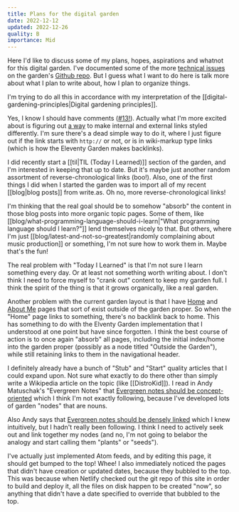 ```yaml
---
title: Plans for the digital garden
date: 2022-12-12
updated: 2022-12-26
quality: B
importance: Mid
---
```

Here I'd like to discuss some of my plans, hopes, aspirations and whatnot for this digital garden. I've documented some of the more [technical issues](https://github.com/audiodude/garden.travisbriggs.com/issues) on the garden's [Github repo](https://github.com/audiodude/garden.travisbriggs.com). But I guess what I want to do here is talk more about what I plan to write about, how I plan to organize things.

I'm trying to do all this in accordance with my interpretation of the [[digital-gardening-principles|Digital gardening principles]].

Yes, I know I should have comments ([#13!](https://github.com/audiodude/garden.travisbriggs.com/issues/13)). Actually what I'm more excited about is figuring out [a way](https://github.com/audiodude/garden.travisbriggs.com/issues/3) to make internal and external links styled differently. I'm sure there's a dead simple way to do it, where I just figure out if the link starts with `http://` or not, or is in wiki-markup type links (which is how the Eleventy Garden makes backlinks).

I did recently start a [[til|TIL (Today I Learned)]] section of the garden, and I'm interested in keeping that up to date. But it's maybe just another random assortment of reverse-chronological links (boo!). Also, one of the first things I did when I started the garden was to import all of my recent [[blog|blog posts]] from write.as. Oh no, more reverse-chronological links!

I'm thinking that the real goal should be to somehow "absorb" the content in those blog posts into more organic topic pages. Some of them, like [[blog/what-programming-language-should-i-learn|"What programming language should I learn?"]] lend themselves nicely to that. But others, where I'm just [[blog/latest-and-not-so-greatest|randomly complaining about music production]] or something, I'm not sure how to work them in. Maybe that's the fun!

The real problem with "Today I Learned" is that I'm not sure I learn something every day. Or at least not something worth writing about. I don't think I need to force myself to "crank out" content to keep my garden full. I think the spirit of the thing is that it grows organically, like a real garden.

Another problem with the current garden layout is that I have [Home](/) and [About Me](/about) pages that sort of exist outside of the garden proper. So when the "Home" page links to something, there's no backlink back to home. This has something to do with the Elventy Garden implementation that I understood at one point but have since forgotten. I think the best course of action is to once again "absorb" all pages, including the initial index/home into the garden proper (possibly as a node titled "Outside the Garden"), while still retaining links to them in the navigational header.

I definitely already have a bunch of "Stub" and "Start" quality articles that I could expand upon. Not sure what exactly to do there other than simply write a Wikipedia article on the topic (like [[DistroKid]]). I read in Andy Matuschak's "Evergreen Notes" that [Evergreen notes should be concept-oriented](https://notes.andymatuschak.org/About_these_notes?stackedNotes=z4SDCZQeRo4xFEQ8H4qrSqd68ucpgE6LU155C&stackedNotes=z6bci25mVUBNFdVWSrQNKr6u7AZ1jFzfTVbMF) which I think I'm not exactly following, because I've developed lots of garden "nodes" that are nouns.

Also Andy says that [Evergreen notes should be densely linked](https://notes.andymatuschak.org/About_these_notes?stackedNotes=z4SDCZQeRo4xFEQ8H4qrSqd68ucpgE6LU155C&stackedNotes=z6bci25mVUBNFdVWSrQNKr6u7AZ1jFzfTVbMF&stackedNotes=z2HUE4ABbQjUNjrNemvkTCsLa1LPDRuwh1tXC) which I knew intuitively, but I hadn't really been following. I think I need to actively seek out and link together my nodes (and no, I'm not going to belabor the analogy and start calling them "plants" or "seeds").

I've actually just implemented Atom feeds, and by editing this page, it should get bumped to the top! Whee! I also immediately noticed the pages that didn't have creation or updated dates, because they bubbled to the top. This was because when Netlify checked out the git repo of this site in order to build and deploy it, all the files on disk happen to be created "now", so anything that didn't have a date specified to override that bubbled to the top.